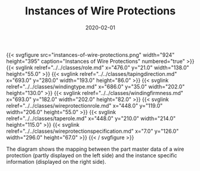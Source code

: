 ﻿---
title: Instances of Wire Protections
toc: false
type: specs
layout: diagram
date: "2020-02-01"
draft: false
specification: VEC
version: 1.2.0
documentType: "Recommendation"
elementType: Diagram
classes:
  - Role
  - TapingDirection
  - WindingType
  - WindingFirmness
  - WireProtectionRole
  - TapeRole
  - WireProtectionSpecification
menu:
  VEC-1.2.0:    
    parent: instances-of-components
    identifier: instances-of-components/instances-of-wire-protections
    weight: 1007007 

# Prev/next pager order (if `docs_section_pager` enabled in `params.toml`)
weight: 1007007
---
{{< svgfigure src="instances-of-wire-protections.png" width="924" height="395" caption="Instances of Wire Protections" numbered="true" >}}
  {{< svglink relref="../../classes/role.md" x="476.0" y="21.0" width="138.0" height="55.0" >}}
  {{< svglink relref="../../classes/tapingdirection.md" x="693.0" y="280.0" width="193.0" height="86.0" >}}
  {{< svglink relref="../../classes/windingtype.md" x="686.0" y="35.0" width="202.0" height="130.0" >}}
  {{< svglink relref="../../classes/windingfirmness.md" x="693.0" y="182.0" width="202.0" height="82.0" >}}
  {{< svglink relref="../../classes/wireprotectionrole.md" x="448.0" y="119.0" width="206.0" height="55.0" >}}
  {{< svglink relref="../../classes/taperole.md" x="448.0" y="210.0" width="214.0" height="115.0" >}}
  {{< svglink relref="../../classes/wireprotectionspecification.md" x="7.0" y="126.0" width="296.0" height="67.0" >}}
{{< / svgfigure >}}
<p> The diagram shows the mapping between the part master data of a wire protection (partly displayed on the left side)&#160;and the instance specific information (displayed on the right side).      </p>